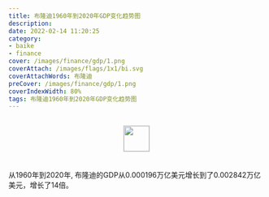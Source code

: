 ```yaml
---
title: 布隆迪1960年到2020年GDP变化趋势图
description: 
date: 2022-02-14 11:20:25
category:
- baike
- finance
cover: /images/finance/gdp/1.png
coverAttach: /images/flags/1x1/bi.svg
coverAttachWords: 布隆迪
preCover: /images/finance/gdp/1.png
coverIndexWidth: 80%
tags: 布隆迪1960年到2020年GDP变化趋势图
---
```




<script src="/assets/js/charts/chart.js"></script>

<div style="text-align: center; margin: 30px 0; ">
    <img src="/images/flags/1x1/bi.svg" style="width: 50px; border: 1px solid #cccccc; ">
</div>

<div style="width: 98%; margin: 0 0 35px 0; ">
    <canvas id="myChart"></canvas>
</div>

<div>
<p class="paragraph">从1960年到2020年, 布隆迪的GDP从0.000196万亿美元增长到了0.002842万亿美元，增长了14倍。</p>
</div>

<script>

    const dataGdp = {
        labels: [1960, 1961, 1962, 1963, 1964, 1965, 1966, 1967, 1968, 1969, 1970, 1971, 1972, 1973, 1974, 1975, 1976, 1977, 1978, 1979, 1980, 1981, 1982, 1983, 1984, 1985, 1986, 1987, 1988, 1989, 1990, 1991, 1992, 1993, 1994, 1995, 1996, 1997, 1998, 1999, 2000, 2001, 2002, 2003, 2004, 2005, 2006, 2007, 2008, 2009, 2010, 2011, 2012, 2013, 2014, 2015, 2016, 2017, 2018, 2019, 2020],
        datasets: [{
            label: '(万亿美元)  •  即刻编程  •  cn.hongkezhang.com',
            backgroundColor: 'rgb(0 0 128)',
            borderColor: 'rgb(0 0 128)',
            data: [0.000196, 0.000203, 0.000214, 0.000233, 0.000261, 0.000159, 0.000165, 0.000178, 0.000183, 0.000190, 0.000243, 0.000253, 0.000247, 0.000304, 0.000345, 0.000421, 0.000448, 0.000548, 0.000610, 0.000782, 0.000920, 0.000969, 0.001013, 0.001083, 0.000987, 0.001150, 0.001202, 0.001131, 0.001082, 0.001114, 0.001132, 0.001167, 0.001083, 0.000939, 0.000925, 0.001000, 0.000869, 0.000973, 0.000894, 0.000808, 0.000870, 0.000877, 0.000825, 0.000785, 0.000915, 0.001117, 0.001273, 0.001356, 0.001612, 0.001781, 0.002032, 0.002236, 0.002333, 0.002452, 0.002706, 0.003104, 0.002733, 0.002748, 0.002668, 0.002631, 0.002842],
            barPercentage: 0.3
        }]
    };

    const config = {
        type: 'line',
        data: dataGdp,
        options: {
            series: [
                {
                    barWidth: '20%'
                }
            ]
        }
    };

    const myChart = new Chart(
        document.getElementById('myChart'),
        config
    );
</script>
